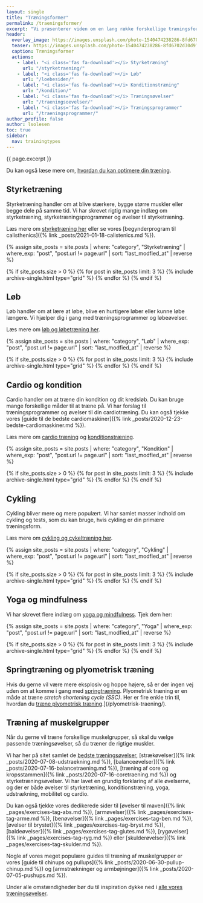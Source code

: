 ```yaml
---
layout: single
title: "Træningsformer"
permalink: /traeningsformer/
excerpt: "Vi præsenterer viden om en lang række forskellige træningsformer. Du kan lade dig inspirere af alle de forskellige måder at træne på."
header:
  overlay_image: https://images.unsplash.com/photo-1540474238286-8fd6702d30d9?ixid=MnwxMjA3fDB8MHxwaG90by1wYWdlfHx8fGVufDB8fHx8&ixlib=rb-1.2.1&auto=format&fit=crop&w=1900&q=5
  teaser: https://images.unsplash.com/photo-1540474238286-8fd6702d30d9?ixid=MnwxMjA3fDB8MHxwaG90by1wYWdlfHx8fGVufDB8fHx8&ixlib=rb-1.2.1&auto=format&fit=crop&w=400&q=5
  caption: Træningsformer
  actions:
    - label: "<i class='fas fa-download'></i> Styrketræning"
      url: "/styrketraening/"
    - label: "<i class='fas fa-download'></i> Løb"
      url: "/loebesiden/"
    - label: "<i class='fas fa-download'></i> Konditionstræning"
      url: "/kondition/"
    - label: "<i class='fas fa-download'></i> Træningsøvelser"
      url: "/traeningsoevelser/"
    - label: "<i class='fas fa-download'></i> Træningsprogrammer"
      url: "/traeningsprogrammer/"
author_profile: false
author: lsolesen
toc: true
sidebar:
  nav: trainingtypes
---
```


{{ page.excerpt }}

Du kan også læse mere om, [hvordan du kan optimere din træning](/optimer-traening/).

## Styrketræning

Styrketræning handler om at blive stærkere, bygge større muskler eller begge dele på samme tid. Vi har skrevet rigtig mange indlæg om styrketræning, styrketræningsprogrammer og øvelser til styrketræning. 

Læs mere om [styrketræning her](/styrketraening/) eller se vores [begynderprogram til calisthenics]({% link _posts/2021-01-18-calistenics.md %}).

{% assign site_posts = site.posts | where: "category", "Styrketræning" | where_exp: "post", "post.url != page.url" | sort: "last_modfied_at" | reverse %}

<div class="feature__wrapper">

{% if site_posts.size > 0 %}
  {% for post in site_posts limit: 3 %}
    {% include archive-single.html type="grid" %}
  {% endfor %}
{% endif %}

</div>

## Løb

Løb handler om at lære at løbe, blive en hurtigere løber eller kunne løbe længere. Vi hjælper dig i gang med træningsprogrammer og løbeøvelser.

Læs mere om [løb og løbetræning her](/loebesiden/).

{% assign site_posts = site.posts | where: "category", "Løb" | where_exp: "post", "post.url != page.url" | sort: "last_modfied_at" | reverse %}

<div class="feature__wrapper">

{% if site_posts.size > 0 %}
  {% for post in site_posts limit: 3 %}
    {% include archive-single.html type="grid" %}
  {% endfor %}
{% endif %}

</div>

## Cardio og kondition

Cardio handler om at træne din kondition og dit kredsløb. Du kan bruge mange forskellige måder til at træne på. Vi har forslag til træningsprogrammer og øvelser til din cardiotræning. Du kan også tjekke vores [guide til de bedste cardiomaskiner]({% link _posts/2020-12-23-bedste-cardiomaskiner.md %}).

Læs mere om [cardio træning](/cardio-traening-workout/) og [konditionstræning](/kondition/).

{% assign site_posts = site.posts | where: "category", "Kondition" | where_exp: "post", "post.url != page.url" | sort: "last_modfied_at" | reverse %}

<div class="feature__wrapper">

{% if site_posts.size > 0 %}
  {% for post in site_posts limit: 3 %}
    {% include archive-single.html type="grid" %}
  {% endfor %}
{% endif %}

</div>

## Cykling

Cykling bliver mere og mere populært. Vi har samlet masser indhold om cykling og tests, som du kan bruge, hvis cykling er din primære træningsform.

Læs mere om [cykling og cykeltræning her](/cykling/).

{% assign site_posts = site.posts | where: "category", "Cykling" | where_exp: "post", "post.url != page.url" | sort: "last_modfied_at" | reverse %}

<div class="feature__wrapper">

{% if site_posts.size > 0 %}
  {% for post in site_posts limit: 3 %}
    {% include archive-single.html type="grid" %}
  {% endfor %}
{% endif %}

</div>

## Yoga og mindfulness

Vi har skrevet flere indlæg om [yoga og mindfulness](/yoga/). Tjek dem her:

{% assign site_posts = site.posts | where: "category", "Yoga" | where_exp: "post", "post.url != page.url" | sort: "last_modfied_at" | reverse %}

<div class="feature__wrapper">

{% if site_posts.size > 0 %}
  {% for post in site_posts limit: 3 %}
    {% include archive-single.html type="grid" %}
  {% endfor %}
{% endif %}

</div>

## Springtræning og plyometrisk træning

Hvis du gerne vil være mere eksplosiv og hoppe højere, så er der ingen vej uden om at komme i gang med [springtræning](/springstyrke-og-springtraening/). Plyometrisk træning er en måde at træne _stretch shortening cycle (SSC)_. Her er fire enkle trin til, hvordan du [træne plyometrisk træning](/plyometrisk-traening/).](/plyometrisk-traening/).

## Træning af muskelgrupper

Når du gerne vil træne forskellige muskelgrupper, så skal du vælge passende træningsøvelser, så du træner de rigtige muskler.

Vi har her på sitet samlet de [bedste træningsøvelser](/traeningsoevelser/), [strækøvelser]({% link _posts/2020-07-08-udstraekning.md %}), [balanceøvelser]({% link _posts/2020-07-16-balancetraening.md %}), [træning af core og kropsstammen]({% link _posts/2020-07-16-coretraening.md %}) og styrketræningsøvelser. Vi har lavet en grundig forklaring af alle øvelserne, og der er både øvelser til styrketræning, konditionstræning, yoga, udstrækning, mobilitet og cardio.

Du kan også tjekke vores dedikerede sider til [øvelser til maven]({% link _pages/exercises-tag-abs.md %}), [armøvelser]({% link _pages/exercises-tag-arme.md %}), [benøvelser]({% link _pages/exercises-tag-ben.md %}), [øvelser til brystet]({% link _pages/exercises-tag-bryst.md %}), [baldeøvelser]({% link _pages/exercises-tag-glutes.md %}), [rygøvelser]({% link _pages/exercises-tag-ryg.md %}) eller [skulderøvelser]({% link _pages/exercises-tag-skulder.md %}).

Nogle af vores meget populære guides til træning af muskelgrupper er vores [guide til chinups og pullups]({% link _posts/2020-06-30-pullup-chinup.md %}) og [armstrækninger og armbøjninger]({% link _posts/2020-07-05-pushups.md %}).

Under alle omstændigheder bør du til inspiration dykke ned i [alle vores træningsøvelser](/traeningsoevelser/).
